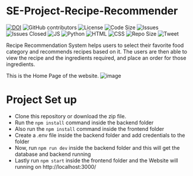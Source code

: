 # SE-Project-Recipe-Recommender
[![DOI](https://zenodo.org/badge/DOI/10.5281/zenodo.7179508.svg)](https://doi.org/10.5281/zenodo.7179508)
![GitHub contributors](https://img.shields.io/github/contributors/Kaksha/SE-Project-Recipe-Recommender)
![License](https://img.shields.io/github/license/Kaksha/SE-Project-Recipe-Recommender)
![Code Size](https://img.shields.io/github/languages/code-size/kaksha/SE-Project-Recipe-Recommender)
![Issues](https://img.shields.io/github/issues/Kaksha/SE-Project-Recipe-Recommender)
![Issues Closed](https://img.shields.io/github/issues-closed/kaksha/SE-Project-Recipe-Recommender)
![JS](https://img.shields.io/badge/Javascript--Green)
![Python](https://img.shields.io/badge/Python--Green)
![HTML](https://img.shields.io/badge/HTML--Green)
![CSS](https://img.shields.io/badge/CSS--Green)
![Repo Size](https://img.shields.io/github/repo-size/Kaksha/SE-Project-Recipe-Recommender)
![Tweet](https://img.shields.io/twitter/url?url=https%3A%2F%2Fgithub.com%2FKaksha%2FSE-Project-Recipe-Recommender)



Recipe Recommendation System helps users to select their favorite food category and recommends recipes based on it. The users are then able to view the recipe and the ingredients required, and place an order for those ingredients.

This is the Home Page of the website.
![image](https://user-images.githubusercontent.com/23338660/194782226-17e5c173-b7ac-4f2a-816a-3ca7893ccd39.png)


# Project Set up
* Clone this repository or download the zip file.
* Run the ```npm install``` command inside the backend folder
* Also run the ```npm install``` command inside the frontend folder
* Create a .env file inside the backend folder and add credentials to the folder
* Now, run ```npm run dev``` inside the backend folder and this will get the database and backend running
* Lastly run ```npm start``` inside the frontend folder and the Website will running on http://localhost:3000/



